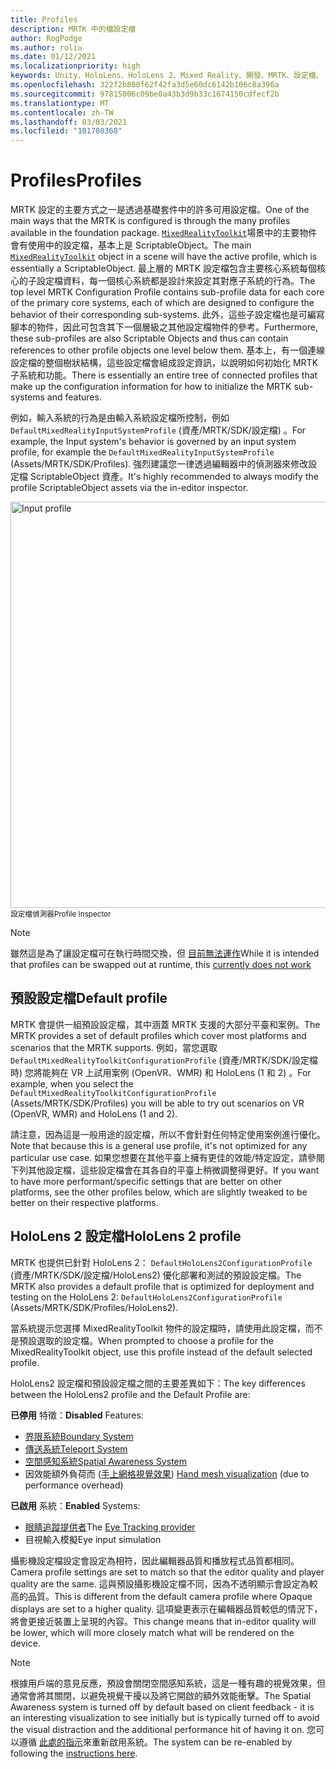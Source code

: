 ```yaml
---
title: Profiles
description: MRTK 中的檔設定檔
author: RogPodge
ms.author: roliu
ms.date: 01/12/2021
ms.localizationpriority: high
keywords: Unity、HoloLens、HoloLens 2、Mixed Reality、開發、MRTK、設定檔、
ms.openlocfilehash: 322f2b800f62f42fa3d5e60dc6142b106c8a396a
ms.sourcegitcommit: 97815006c09be0a43b3d9b33c1674150cdfecf2b
ms.translationtype: MT
ms.contentlocale: zh-TW
ms.lasthandoff: 03/03/2021
ms.locfileid: "101780368"
---
```

# <a name="profiles"></a><span data-ttu-id="a5669-104">Profiles</span><span class="sxs-lookup"><span data-stu-id="a5669-104">Profiles</span></span>

<span data-ttu-id="a5669-105">MRTK 設定的主要方式之一是透過基礎套件中的許多可用設定檔。</span><span class="sxs-lookup"><span data-stu-id="a5669-105">One of the main ways that the MRTK is configured is through the many profiles available in the foundation package.</span></span> <span data-ttu-id="a5669-106">[`MixedRealityToolkit`](xref:Microsoft.MixedReality.Toolkit.MixedRealityToolkit)場景中的主要物件會有使用中的設定檔，基本上是 ScriptableObject。</span><span class="sxs-lookup"><span data-stu-id="a5669-106">The main [`MixedRealityToolkit`](xref:Microsoft.MixedReality.Toolkit.MixedRealityToolkit) object in a scene will have the active profile, which is essentially a ScriptableObject.</span></span> <span data-ttu-id="a5669-107">最上層的 MRTK 設定檔包含主要核心系統每個核心的子設定檔資料，每一個核心系統都是設計來設定其對應子系統的行為。</span><span class="sxs-lookup"><span data-stu-id="a5669-107">The top level MRTK Configuration Profile contains sub-profile data for each core of the primary core systems, each of which are designed to configure the behavior of their corresponding sub-systems.</span></span> <span data-ttu-id="a5669-108">此外，這些子設定檔也是可編寫腳本的物件，因此可包含其下一個層級之其他設定檔物件的參考。</span><span class="sxs-lookup"><span data-stu-id="a5669-108">Furthermore, these sub-profiles are also Scriptable Objects and thus can contain references to other profile objects one level below them.</span></span> <span data-ttu-id="a5669-109">基本上，有一個連線設定檔的整個樹狀結構，這些設定檔會組成設定資訊，以說明如何初始化 MRTK 子系統和功能。</span><span class="sxs-lookup"><span data-stu-id="a5669-109">There is essentially an entire tree of connected profiles that make up the configuration information for how to initialize the MRTK sub-systems and features.</span></span>

<span data-ttu-id="a5669-110">例如，輸入系統的行為是由輸入系統設定檔所控制，例如 `DefaultMixedRealityInputSystemProfile` (資產/MRTK/SDK/設定檔) 。</span><span class="sxs-lookup"><span data-stu-id="a5669-110">For example, the Input system's behavior is governed by an input system profile, for example the `DefaultMixedRealityInputSystemProfile` (Assets/MRTK/SDK/Profiles).</span></span> <span data-ttu-id="a5669-111">強烈建議您一律透過編輯器中的偵測器來修改設定檔 ScriptableObject 資產。</span><span class="sxs-lookup"><span data-stu-id="a5669-111">It's highly recommended to always modify the profile ScriptableObject assets via the in-editor inspector.</span></span>

<img src="../images/profiles/input_profile.png" width="650px" alt="Input profile" style="display:block;">
<span data-ttu-id="a5669-112"><sup>設定檔偵測器</sup></span><span class="sxs-lookup"><span data-stu-id="a5669-112"><sup>Profile Inspector</sup></span></span>

> [!NOTE]
> <span data-ttu-id="a5669-113">雖然這是為了讓設定檔可在執行時間交換，但 [目前無法運作](https://github.com/microsoft/MixedRealityToolkit-Unity/issues/4289)</span><span class="sxs-lookup"><span data-stu-id="a5669-113">While it is intended that profiles can be swapped out at runtime, this [currently does not work](https://github.com/microsoft/MixedRealityToolkit-Unity/issues/4289)</span></span>

## <a name="default-profile"></a><span data-ttu-id="a5669-114">預設設定檔</span><span class="sxs-lookup"><span data-stu-id="a5669-114">Default profile</span></span>

<span data-ttu-id="a5669-115">MRTK 會提供一組預設設定檔，其中涵蓋 MRTK 支援的大部分平臺和案例。</span><span class="sxs-lookup"><span data-stu-id="a5669-115">The MRTK provides a set of default profiles which cover most platforms and scenarios that the MRTK supports.</span></span> <span data-ttu-id="a5669-116">例如，當您選取 `DefaultMixedRealityToolkitConfigurationProfile` (資產/MRTK/SDK/設定檔時) 您將能夠在 VR 上試用案例 (OpenVR、WMR) 和 HoloLens (1 和 2) 。</span><span class="sxs-lookup"><span data-stu-id="a5669-116">For example, when you select the `DefaultMixedRealityToolkitConfigurationProfile` (Assets/MRTK/SDK/Profiles) you will be able to try out scenarios on VR (OpenVR, WMR) and HoloLens (1 and 2).</span></span>

<span data-ttu-id="a5669-117">請注意，因為這是一般用途的設定檔，所以不會針對任何特定使用案例進行優化。</span><span class="sxs-lookup"><span data-stu-id="a5669-117">Note that because this is a general use profile, it's not optimized for any particular use case.</span></span> <span data-ttu-id="a5669-118">如果您想要在其他平臺上擁有更佳的效能/特定設定，請參閱下列其他設定檔，這些設定檔會在其各自的平臺上稍微調整得更好。</span><span class="sxs-lookup"><span data-stu-id="a5669-118">If you want to have more performant/specific settings that are better on other platforms, see the other profiles below, which are slightly tweaked to be better on their respective platforms.</span></span>

## <a name="hololens-2-profile"></a><span data-ttu-id="a5669-119">HoloLens 2 設定檔</span><span class="sxs-lookup"><span data-stu-id="a5669-119">HoloLens 2 profile</span></span>

<span data-ttu-id="a5669-120">MRTK 也提供已針對 HoloLens 2： `DefaultHoloLens2ConfigurationProfile` (資產/MRTK/SDK/設定檔/HoloLens2) 優化部署和測試的預設設定檔。</span><span class="sxs-lookup"><span data-stu-id="a5669-120">The MRTK also provides a default profile that is optimized for deployment and testing on the HoloLens 2: `DefaultHoloLens2ConfigurationProfile` (Assets/MRTK/SDK/Profiles/HoloLens2).</span></span>

<span data-ttu-id="a5669-121">當系統提示您選擇 MixedRealityToolkit 物件的設定檔時，請使用此設定檔，而不是預設選取的設定檔。</span><span class="sxs-lookup"><span data-stu-id="a5669-121">When prompted to choose a profile for the MixedRealityToolkit object, use this profile instead of the default selected profile.</span></span>

<span data-ttu-id="a5669-122">HoloLens2 設定檔和預設設定檔之間的主要差異如下：</span><span class="sxs-lookup"><span data-stu-id="a5669-122">The key differences between the HoloLens2 profile and the Default Profile are:</span></span>

<span data-ttu-id="a5669-123">**已停用** 特徵：</span><span class="sxs-lookup"><span data-stu-id="a5669-123">**Disabled** Features:</span></span>

- [<span data-ttu-id="a5669-124">界限系統</span><span class="sxs-lookup"><span data-stu-id="a5669-124">Boundary System</span></span>](../boundary/boundary-system-getting-started.md)
- [<span data-ttu-id="a5669-125">傳送系統</span><span class="sxs-lookup"><span data-stu-id="a5669-125">Teleport System</span></span>](../teleport-system/teleport-system.md)
- [<span data-ttu-id="a5669-126">空間感知系統</span><span class="sxs-lookup"><span data-stu-id="a5669-126">Spatial Awareness System</span></span>](../spatial-awareness/spatial-awareness-getting-started.md)
- <span data-ttu-id="a5669-127">因效能額外負荷而 ([手上網格視覺效果](../input/hand-tracking.md)) </span><span class="sxs-lookup"><span data-stu-id="a5669-127">[Hand mesh visualization](../input/hand-tracking.md) (due to performance overhead)</span></span>

<span data-ttu-id="a5669-128">**已啟用** 系統：</span><span class="sxs-lookup"><span data-stu-id="a5669-128">**Enabled** Systems:</span></span>

- <span data-ttu-id="a5669-129">[眼睛追蹤提供者](../input/eye-tracking/eye-tracking-main.md)</span><span class="sxs-lookup"><span data-stu-id="a5669-129">The [Eye Tracking provider](../input/eye-tracking/eye-tracking-main.md)</span></span>
- <span data-ttu-id="a5669-130">目視輸入模擬</span><span class="sxs-lookup"><span data-stu-id="a5669-130">Eye input simulation</span></span>

<span data-ttu-id="a5669-131">攝影機設定檔設定會設定為相符，因此編輯器品質和播放程式品質都相同。</span><span class="sxs-lookup"><span data-stu-id="a5669-131">Camera profile settings are set to match so that the editor quality and player quality are the same.</span></span> <span data-ttu-id="a5669-132">這與預設攝影機設定檔不同，因為不透明顯示會設定為較高的品質。</span><span class="sxs-lookup"><span data-stu-id="a5669-132">This is different from the default camera profile where Opaque displays are set to a higher quality.</span></span> <span data-ttu-id="a5669-133">這項變更表示在編輯器品質較低的情況下，將會更接近裝置上呈現的內容。</span><span class="sxs-lookup"><span data-stu-id="a5669-133">This change means that in-editor quality will be lower, which will more closely match what will be rendered on the device.</span></span>
  
> [!NOTE]
> <span data-ttu-id="a5669-134">根據用戶端的意見反應，預設會關閉空間感知系統，這是一種有趣的視覺效果，但通常會將其關閉，以避免視覺干擾以及將它開啟的額外效能衝擊。</span><span class="sxs-lookup"><span data-stu-id="a5669-134">The Spatial Awareness system is turned off by default based on client feedback - it is an interesting visualization to see initially but is typically turned off to avoid the visual distraction and the additional performance hit of having it on.</span></span> <span data-ttu-id="a5669-135">您可以遵循 [此處的指示](../spatial-awareness/spatial-awareness-getting-started.md)來重新啟用系統。</span><span class="sxs-lookup"><span data-stu-id="a5669-135">The system can be re-enabled by following the [instructions here](../spatial-awareness/spatial-awareness-getting-started.md).</span></span>
